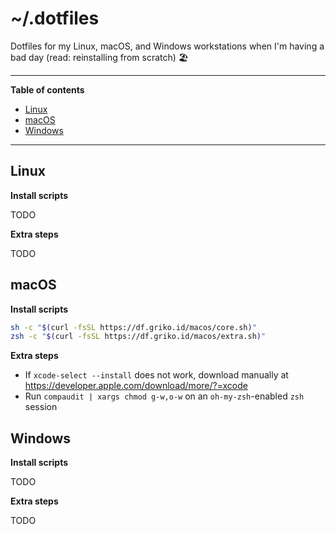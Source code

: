 <!-- markdownlint-disable MD036 -->

# ~/.dotfiles

Dotfiles for my Linux, macOS, and Windows workstations when I'm having a bad day (read: reinstalling from scratch) 🏖️

---

**Table of contents**

- [Linux](#linux)
- [macOS](#macos)
- [Windows](#windows)

---

## Linux

**Install scripts**

TODO

**Extra steps**

TODO

## macOS

**Install scripts**

```sh
sh -c "$(curl -fsSL https://df.griko.id/macos/core.sh)"
zsh -c "$(curl -fsSL https://df.griko.id/macos/extra.sh)"
```

**Extra steps**

- If `xcode-select --install` does not work, download manually at <https://developer.apple.com/download/more/?=xcode>
- Run `compaudit | xargs chmod g-w,o-w` on an `oh-my-zsh`-enabled `zsh` session

## Windows

**Install scripts**

TODO

**Extra steps**

TODO
